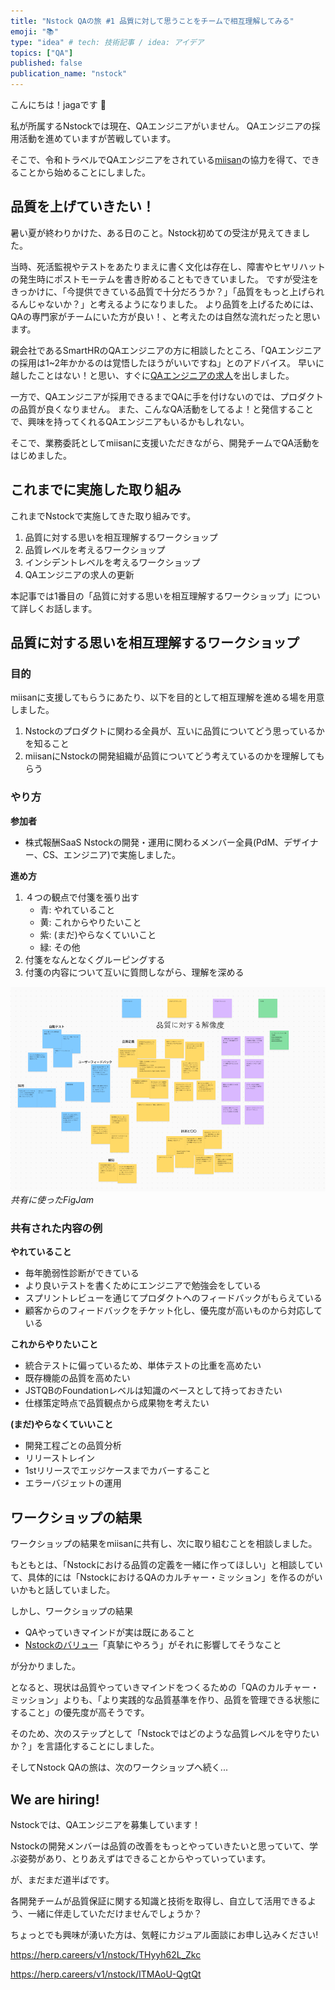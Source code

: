 ```yaml
---
title: "Nstock QAの旅 #1 品質に対して思うことをチームで相互理解してみる"
emoji: "📚"
type: "idea" # tech: 技術記事 / idea: アイデア
topics: ["QA"]
published: false
publication_name: "nstock"
---
```


こんにちは！jagaです 🥔

私が所属するNstockでは現在、QAエンジニアがいません。
QAエンジニアの採用活動を進めていますが苦戦しています。

そこで、令和トラベルでQAエンジニアをされている[miisan](https://x.com/mii________san)の協力を得て、できることから始めることにしました。

## 品質を上げていきたい！

暑い夏が終わりかけた、ある日のこと。Nstock初めての受注が見えてきました。

当時、死活監視やテストをあたりまえに書く文化は存在し、障害やヒヤリハットの発生時にポストモーテムを書き貯めることもできていました。
ですが受注をきっかけに、「今提供できている品質で十分だろうか？」「品質をもっと上げられるんじゃないか？」と考えるようになりました。
より品質を上げるためには、QAの専門家がチームにいた方が良い！、と考えたのは自然な流れだったと思います。

親会社であるSmartHRのQAエンジニアの方に相談したところ、「QAエンジニアの採用は1~2年かかるのは覚悟したほうがいいですね」とのアドバイス。
早いに越したことはない！と思い、すぐに[QAエンジニアの求人](https://herp.careers/v1/nstock/ITMAoU-QgtQt)を出しました。

一方で、QAエンジニアが採用できるまでQAに手を付けないのでは、プロダクトの品質が良くなりません。
また、こんなQA活動をしてるよ！と発信することで、興味を持ってくれるQAエンジニアもいるかもしれない。

そこで、業務委託としてmiisanに支援いただきながら、開発チームでQA活動をはじめました。

## これまでに実施した取り組み
これまでNstockで実施してきた取り組みです。

1. 品質に対する思いを相互理解するワークショップ
2. 品質レベルを考えるワークショップ
3. インシデントレベルを考えるワークショップ
4. QAエンジニアの求人の更新

本記事では1番目の「品質に対する思いを相互理解するワークショップ」について詳しくお話します。

## 品質に対する思いを相互理解するワークショップ

### 目的

miisanに支援してもらうにあたり、以下を目的として相互理解を進める場を用意しました。

1. Nstockのプロダクトに関わる全員が、互いに品質についてどう思っているかを知ること
1. miisanにNstockの開発組織が品質についてどう考えているのかを理解してもらう

### やり方

**参加者**

- 株式報酬SaaS Nstockの開発・運用に関わるメンバー全員(PdM、デザイナー、CS、エンジニア)で実施しました。

**進め方**

1. ４つの観点で付箋を張り出す
    - 青: やれていること
    - 黄: これからやりたいこと
    - 紫: (まだ)やらなくていいこと
    - 緑: その他
2. 付箋をなんとなくグルーピングする
3. 付箋の内容について互いに質問しながら、理解を深める

![figjamのボード](/images/nstock-qa-journey-1/figjam.png)
*共有に使ったFigJam*

### 共有された内容の例

**やれていること**
- 毎年脆弱性診断ができている
- より良いテストを書くためにエンジニアで勉強会をしている
- スプリントレビューを通じてプロダクトへのフィードバックがもらえている
- 顧客からのフィードバックをチケット化し、優先度が高いものから対応している

**これからやりたいこと**
- 統合テストに偏っているため、単体テストの比重を高めたい
- 既存機能の品質を高めたい
- JSTQBのFoundationレベルは知識のベースとして持っておきたい
- 仕様策定時点で品質観点から成果物を考えたい

**(まだ)やらなくていいこと**
- 開発工程ごとの品質分析
- リリーストレイン
- 1stリリースでエッジケースまでカバーすること
- エラーバジェットの運用

## ワークショップの結果

ワークショップの結果をmiisanに共有し、次に取り組むことを相談しました。

もともとは、「Nstockにおける品質の定義を一緒に作ってほしい」と相談していて、具体的には「NstockにおけるQAのカルチャー・ミッション」を作るのがいいかもと話していました。

しかし、ワークショップの結果

- QAやっていきマインドが実は既にあること
- [Nstockのバリュー](https://nstock.co.jp/blog/nstock_culture_01)「真摯にやろう」がそれに影響してそうなこと

が分かりました。

となると、現状は品質やっていきマインドをつくるための「QAのカルチャー・ミッション」よりも、「より実践的な品質基準を作り、品質を管理できる状態にすること」の優先度が高そうです。

そのため、次のステップとして「Nstockではどのような品質レベルを守りたいか？」を言語化することにしました。

そしてNstock QAの旅は、次のワークショップへ続く...

## We are hiring!

Nstockでは、QAエンジニアを募集しています！

Nstockの開発メンバーは品質の改善をもっとやっていきたいと思っていて、学ぶ姿勢があり、とりあえずはできることからやっていっています。

が、まだまだ道半ばです。

各開発チームが品質保証に関する知識と技術を取得し、自立して活用できるよう、一緒に伴走していただけませんでしょうか？

ちょっとでも興味が湧いた方は、気軽にカジュアル面談にお申し込みください!

https://herp.careers/v1/nstock/THyyh62L_Zkc

https://herp.careers/v1/nstock/ITMAoU-QgtQt


